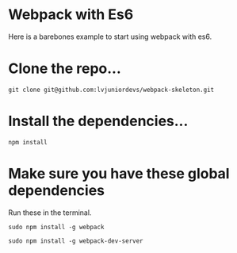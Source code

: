 # Webpack with Es6

Here is a barebones example to start using webpack with es6.

# Clone the repo...

```git clone git@github.com:lvjuniordevs/webpack-skeleton.git```

# Install the dependencies...

```npm install```

# Make sure you have these global dependencies

Run these in the terminal.

```sudo npm install -g webpack```

```sudo npm install -g webpack-dev-server```